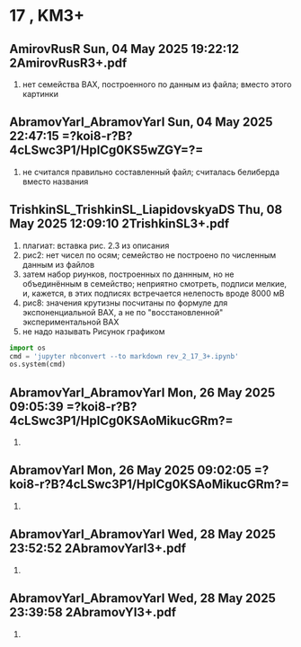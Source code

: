 # **17 , KM3+**

## AmirovRusR	Sun, 04 May 2025 19:22:12	2AmirovRusR3+.pdf

1. нет семейства ВАХ, построенного по данным из файла; вместо этого картинки 

## AbramovYarI_AbramovYarI	Sun, 04 May 2025 22:47:15	=?koi8-r?B?4cLSwc3P1/HpICg0KS5wZGY=?=

1. не считался правильно составленный файл; считалась белиберда вместо названия 

## TrishkinSL_TrishkinSL_LiapidovskyaDS	Thu, 08 May 2025 12:09:10	2TrishkinSL3+.pdf

1. плагиат: вставка рис. 2.3 из описания
2. рис2:  нет чисел по осям; семейство не построено по численным данным из файлов
3. затем набор риунков, построенных по даннным, но не объединённым в семейство; неприятно смотреть, подписи мелкие, и, кажется, в этих подписях встречается нелепость вроде 8000 мВ  
4. рис8: значения крутизны посчитаны по формуле для экспоненциальной ВАХ, а не по "восстановленной" экспериментальной ВАХ
5. не надо называть Рисунок графиком


```python
import os 
cmd = 'jupyter nbconvert --to markdown rev_2_17_3+.ipynb'
os.system(cmd)
```

## AbramovYarI_AbramovYarI	Mon, 26 May 2025 09:05:39	=?koi8-r?B?4cLSwc3P1/HpICg0KSAoMikucGRm?=

1. 

## AbramovYarI	Mon, 26 May 2025 09:02:05	=?koi8-r?B?4cLSwc3P1/HpICg0KSAoMikucGRm?=

1. 

## AbramovYarI_AbramovYarI	Wed, 28 May 2025 23:52:52	2AbramovYarI3+.pdf

1. 

## AbramovYarI_AbramovYarI	Wed, 28 May 2025 23:39:58	2AbramovYI3+.pdf

1. 
